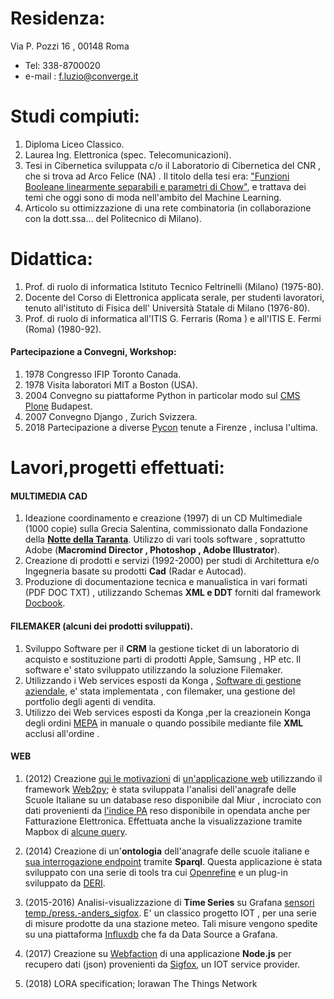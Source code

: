 
Residenza:
===========

Via P. Pozzi 16 , 00148 Roma
- Tel: 338-8700020
- e-mail : f.luzio@converge.it


# Studi compiuti:

1. Diploma Liceo Classico.
2. Laurea Ing. Elettronica (spec. Telecomunicazioni). 
3. Tesi in Cibernetica sviluppata c/o il Laboratorio di Cibernetica del CNR , che si trova ad   Arco Felice (NA) . Il titolo della tesi era: ["Funzioni Booleane linearmente separabili e parametri di Chow"](https://www.cs.cmu.edu/~odonnell/papers/chow-params.pdf), e trattava dei temi che oggi sono di moda nell'ambito del Machine Learning.
4. Articolo su ottimizzazione di una rete combinatoria (in collaborazione con la dott.ssa... del Politecnico di Milano).


# Didattica:

1. Prof. di ruolo di informatica Istituto Tecnico Feltrinelli (Milano) (1975-80).
2. Docente del Corso di Elettronica applicata serale, per studenti lavoratori, tenuto all'istituto  di Fisica  dell' Università Statale di Milano (1976-80).
3. Prof. di ruolo di informatica all'ITIS G. Ferraris (Roma ) e all'ITIS E. Fermi (Roma) (1980-92).


#### Partecipazione a Convegni, Workshop:
1. 1978 Congresso IFIP Toronto Canada.
2. 1978 Visita laboratori MIT a Boston (USA).
3. 2004 Convegno su piattaforme Python in particolar modo sul [CMS Plone](https://plone.org/)  Budapest. 
4. 2007 Convegno Django ,  Zurich Svizzera.
5. 2018 Partecipazione a diverse [Pycon](https://www.pycon.it/en/) tenute a  Firenze , inclusa l'ultima.



# Lavori,progetti effettuati:

#### MULTIMEDIA CAD
1. Ideazione coordinamento e creazione  (1997) di un CD Multimediale (1000 copie) sulla Grecia Salentina, commissionato dalla 
Fondazione della [**Notte della Taranta**](https://it.wikipedia.org/wiki/Notte_della_Taranta). Utilizzo di vari  tools software , soprattutto Adobe (**Macromind Director , Photoshop , Adobe Illustrator**).
2. Creazione di prodotti e servizi  (1992-2000) per studi di Architettura e/o  Ingegneria basate su prodotti **Cad** (Radar e Autocad).
3. Produzione di documentazione tecnica e manualistica in vari formati (PDF DOC TXT) ,  utilizzando  Schemas **XML  e  DDT** forniti dal framework [Docbook](https://docbook.org/whatis).


#### FILEMAKER (alcuni dei prodotti sviluppati).

1. Sviluppo Software  per il **CRM**  la gestione ticket di un laboratorio di acquisto e sostituzione parti di prodotti Apple, Samsung , HP etc. Il software e' stato sviluppato utilizzando la  soluzione Filemaker.
2. Utilizzando i Web services esposti da Konga , [Software di gestione aziendale](https://www.easybyte.it/it),  e' stata implementata , con filemaker, una gestione del portfolio degli agenti di vendita.
3. Utilizzo dei  Web services esposti da Konga ,per la creazionein Konga  degli ordini [MEPA](https://www.acquistinretepa.it/opencms/opencms/)  in manuale o quando possibile mediante file **XML** acclusi all'ordine . 

#### WEB

1. (2012) Creazione  [qui le motivazioni](http://web.idati.it/nascita_sic.html) di [un'applicazione web](http://web.idati.it) utilizzando il framework [Web2py](http://web2py.com/); è stata sviluppata  l'analisi dell'anagrafe delle Scuole Italiane su un database reso disponibile dal Miur , incrociato con dati provenienti da  [l'indice PA](http://indicepa.gov.it/documentale/n-opendata.php) reso disponibile in opendata anche per Fatturazione Elettronica. Effettuata anche la visualizzazione tramite Mapbox di [alcune query](http://www.lumutu.it/SIC/2grado/el_sc_ITI).

2. (2014) Creazione di un'**ontologia** dell'anagrafe delle scuole italiane e [sua interrogazione endpoint](https://dydra.com/dyd_fra/scuole-pubbliche) tramite **Sparql**. Questa applicazione è stata sviluppato con una serie di tools tra cui [Openrefine](http://openrefine.org/download.html) e un plug-in sviluppato da [DERI](https://github.com/fadmaa/grefine-rdf-extension/downloads). 

3. (2015-2016) Analisi-visualizzazione  di **Time Series** su Grafana [sensori temp./press.-anders_sigfox](https://corlysis.com/grafana/dashboard/db/anders_sigfox?orgId=620). E' un classico progetto  IOT , per una serie di misure prodotte da  una stazione meteo. Tali misure vengono spedite su una piattaforma [Influxdb](https://www.influxdata.com/developers/) che fa da Data Source a Grafana.
3. (2017) Creazione su [Webfaction](https://www.webfaction.com/) di una applicazione **Node.js** per recupero dati (json) provenienti da [Sigfox](https://www.sigfox.com/en), un IOT service provider.


4. (2018) LORA specification; lorawan The Things Network
